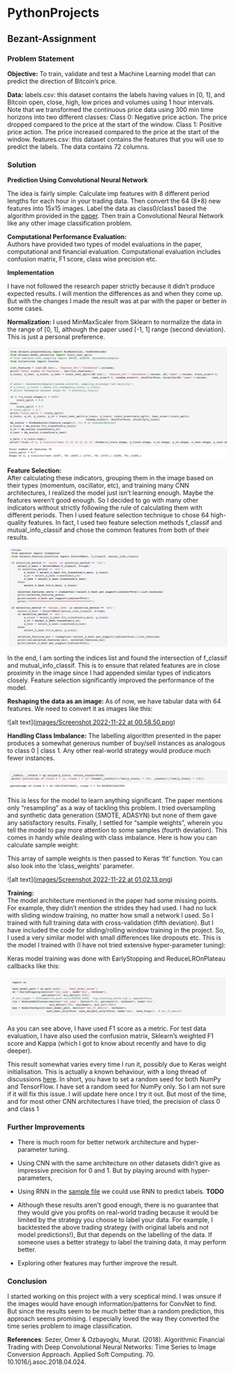 
# PythonProjects

## Bezant-Assignment
### Problem Statement


**Objective:** 
To train, validate and test a Machine Learning model that can predict the direction of Bitcoin’s price. 

**Data:** 
labels.csv: this dataset contains the labels having values in [0, 1], and Bitcoin open, close, high, low prices and volumes using 1 hour intervals. Note that we transformed the continuous price data using 300 min time horizons into two different classes:
Class 0: Negative price action. The price dropped compared to the price at the start of the window.
Class 1: Positive price action. The price increased compared to the price at the start of the window.
features.csv: this dataset contains the features that you will use to predict the labels. The data contains 72 columns.

### Solution 

**Prediction Using Convolutional Neural Network**

The idea is fairly simple: Calculate imp features  with 8 different period lengths for each hour in your trading data. Then convert the 64 (8*8) new features into 15x15 images. Label the data as class0/class1 based the algorithm provided in the [paper](https://www.researchgate.net/publication/324802031_Algorithmic_Financial_Trading_with_Deep_Convolutional_Neural_Networks_Time_Series_to_Image_Conversion_Approach). Then train a Convolutional Neural Network like any other image classification problem.



**Computational Performance Evaluation:**  
Authors have provided two types of model evaluations in the paper, computational and financial evaluation. Computational evaluation includes confusion matrix, F1 score, class wise precision etc. 

**Implementation**

I have not followed the research paper strictly because it didn’t produce expected results. I will mention the differences as and when they come up. But with the changes I made the result was at par with the paper or better in some cases.



**Normalization:** 
I used MinMaxScaler from Sklearn to normalize the data in the range of [0, 1], although the paper used [-1, 1] range (second deviation). This is just a personal preference.

![alt text](https://github.com/nishantsikarwar/PythonProjects/blob/main/images/Screenshot%202022-11-22%20at%2000.48.42.png)

**Feature Selection:**  
After calculating these indicators, grouping them in the image based on their types (momentum, oscillator, etc), and training many CNN architectures, I realized the model just isn’t learning enough. Maybe the features weren’t good enough. So I decided to go with many other indicators without strictly following the rule of calculating them with different periods. Then I used feature selection technique to chose 64 high-quality features. In fact, I used two feature selection methods f_classif and mutual_info_classif and chose the common features from both of their results. 

![alt text](https://github.com/nishantsikarwar/PythonProjects/blob/main/images/Screenshot%202022-11-22%20at%2000.56.09.png)


In the end, I am sorting the indices list and found the intersection of f_classif and mutual_info_classif. This is to ensure that related features are in close proximity in the image since I had appended similar types of indicators closely. Feature selection significantly improved the performance of the model.

**Reshaping the data as an image:** 
 As of now, we have tabular data with 64 features. We need to convert it as images like this:

![alt text]([images/Screenshot 2022-11-22 at 00.58.50.png](https://github.com/nishantsikarwar/PythonProjects/blob/main/images/Screenshot%202022-11-22%20at%2000.58.50.png))
 
**Handling Class Imbalance:** 
The labelling algorithm presented in the paper produces a somewhat generous number of buy/sell instances as analogous to class 0 | class 1. Any other real-world strategy would produce much fewer instances.

![alt text](https://github.com/nishantsikarwar/PythonProjects/blob/main/images/Screenshot%202022-11-22%20at%2001.00.32.png)


This is less for the model to learn anything significant. The paper mentions only “resampling” as a way of tackling this problem. I tried oversampling and synthetic data generation (SMOTE, ADASYN) but none of them gave any satisfactory results. Finally, I settled for “sample weights”, wherein you tell the model to pay more attention to some samples (fourth deviation). This comes in handy while dealing with class imbalance. Here is how you can calculate sample weight:

This array of sample weights is then passed to Keras ‘fit’ function. You can also look into the ‘class_weights’ parameter.

![alt text]([images/Screenshot 2022-11-22 at 01.02.13.png](https://github.com/nishantsikarwar/PythonProjects/blob/main/images/Screenshot%202022-11-22%20at%2001.02.13.png))

**Training:**  
The model architecture mentioned in the paper had some missing points. For example, they didn’t mention the strides they had used.  I had no luck with sliding window training, no matter how small a network I used. So I trained with full training data with cross-validation (fifth deviation). But I have included the code for sliding/rolling window training in the project. So, I used a very similar model with small differences like dropouts etc. This is the model I trained with (I have not tried extensive hyper-parameter tuning):

Keras model training was done with EarlyStopping and ReduceLROnPlateau callbacks like this:

![alt text](https://github.com/nishantsikarwar/PythonProjects/blob/main/images/Screenshot%202022-11-22%20at%2001.05.07.png)


As you can see above, I have used F1 score as a metric. For test data evaluation, I have also used the confusion matrix, Sklearn’s weighted F1 score and Kappa (which I got to know about recently and have to dig deeper).


This result somewhat varies every time I run it, possibly due to Keras weight initialisation. This is actually a known behaviour, with a long thread of discussions  [here](https://github.com/keras-team/keras/issues/2743). In short, you have to set a random seed for both NumPy and TensorFlow. I have set a random seed for NumPy only. So I am not sure if it will fix this issue. I will update here once I try it out. But most of the time, and for most other CNN architectures I have tried, the precision of class 0 and class 1 


###  Further Improvements

-   There is much room for better network architecture and hyper-parameter tuning.
-   Using CNN with the same architecture on other datasets didn’t give as impressive precision for 0 and 1. But by playing around with hyper-parameters, 
- Using RNN in the [sample file](https://github.com/nishantsikarwar/PythonProjects/blob/main/Bezant_Assignment.ipynb) we could use RNN to predict labels.  **TODO**

-   Although these results aren't good enough, there is no guarantee that they would give you profits on real-world trading because it would be limited by the strategy you choose to label your data. For example, I backtested the above trading strategy (with original labels and not model predictions!),  But that depends on the labelling of the data. If someone uses a better strategy to label the training data, it may perform better.
-   Exploring other features may further improve the result.

### Conclusion

I started working on this project with a very sceptical mind. I was unsure if the images would have enough information/patterns for ConvNet to find. But since the results seem to be much better than a random prediction, this approach seems promising. I especially loved the way they converted the time series problem to image classification.


**References**: 
Sezer, Omer & Ozbayoglu, Murat. (2018). Algorithmic Financial Trading with Deep Convolutional Neural Networks: Time Series to Image Conversion Approach. Applied Soft Computing. 70. 10.1016/j.asoc.2018.04.024.

